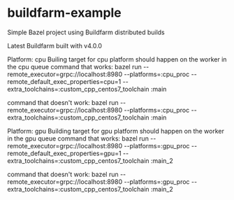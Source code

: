 # buildfarm-example
Simple Bazel project using Buildfarm distributed builds

Latest Buildfarm built with v4.0.0

Platform: cpu
Builing target for cpu platform should happen on the worker in the cpu queue
command that works:
 bazel run --remote_executor=grpc://localhost:8980 --platforms=:cpu_proc  --remote_default_exec_properties=cpu=1   --extra_toolchains=:custom_cpp_centos7_toolchain :main

command that doesn't work:
bazel run --remote_executor=grpc://localhost:8980 --platforms=:cpu_proc  --extra_toolchains=:custom_cpp_centos7_toolchain :main


Platform: gpu
Building target for gpu platform should happen on the worker in the gpu queue
command that works:
 bazel run --remote_executor=grpc://localhost:8980 --platforms=:gpu_proc  --remote_default_exec_properties=gpu=1  --extra_toolchains=:custom_cpp_centos7_toolchain :main_2 

command that doesn't work:
bazel run --remote_executor=grpc://localhost:8980 --platforms=:gpu_proc  --extra_toolchains=:custom_cpp_centos7_toolchain :main_2
